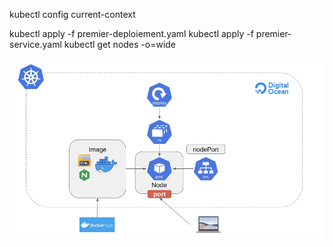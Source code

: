 kubectl config current-context

kubectl apply -f premier-deploiement.yaml
kubectl apply -f premier-service.yaml
kubectl get nodes -o=wide

![Alt text](image.png)

